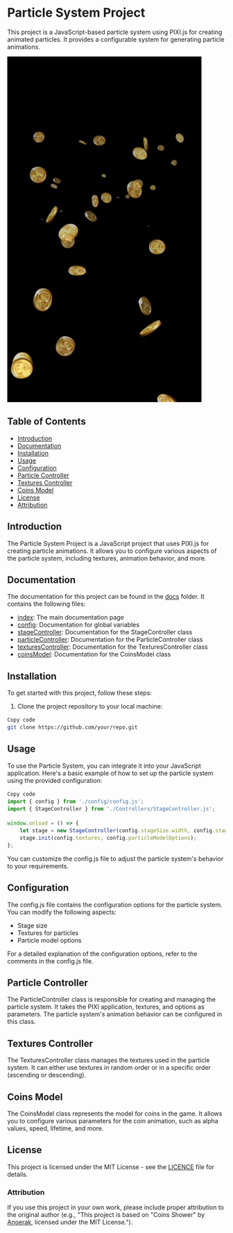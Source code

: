 # Particle System Project

This project is a JavaScript-based particle system using PIXI.js for creating animated particles. It provides a configurable system for
generating particle animations.

![Coins Shower GIF](./lib/assets/gif/readme.gif)

## Table of Contents

-   [Introduction](#introduction)
-   [Documentation](#documentation)
-   [Installation](#installation)
-   [Usage](#usage)
-   [Configuration](#configuration)
-   [Particle Controller](#particle-controller)
-   [Textures Controller](#textures-controller)
-   [Coins Model](#coins-model)
-   [License](#license)
-   [Attribution](#attribution)

## Introduction

The Particle System Project is a JavaScript project that uses PIXI.js for creating particle animations. It allows you to configure various
aspects of the particle system, including textures, animation behavior, and more.

## Documentation

The documentation for this project can be found in the [docs](./docs) folder. It contains the following files:

-   [index](./docs/index.html): The main documentation page
-   [config](./docs/global.html): Documentation for global variables
-   [stageController](./docs/StageController.html): Documentation for the StageController class
-   [particleController](./docs/ParticleController.html): Documentation for the ParticleController class
-   [texturesController](./docs/TexturesController.html): Documentation for the TexturesController class
-   [coinsModel](./docs/CoinsModel.html): Documentation for the CoinsModel class

## Installation

To get started with this project, follow these steps:

1. Clone the project repository to your local machine:

```bash
Copy code
git clone https://github.com/your/repo.git
```

## Usage

To use the Particle System, you can integrate it into your JavaScript application. Here's a basic example of how to set up the particle
system using the provided configuration:

```javascript
Copy code
import { config } from './config/config.js';
import { StageController } from './Controllers/StageController.js';

window.onload = () => {
    let stage = new StageController(config.stageSize.width, config.stageSize.height);
    stage.init(config.textures, config.particleModelOptions);
};
```

You can customize the config.js file to adjust the particle system's behavior to your requirements.

## Configuration

The config.js file contains the configuration options for the particle system. You can modify the following aspects:

-   Stage size
-   Textures for particles
-   Particle model options

For a detailed explanation of the configuration options, refer to the comments in the config.js file.

## Particle Controller

The ParticleController class is responsible for creating and managing the particle system. It takes the PIXI application, textures, and
options as parameters. The particle system's animation behavior can be configured in this class.

## Textures Controller

The TexturesController class manages the textures used in the particle system. It can either use textures in random order or in a specific
order (ascending or descending).

## Coins Model

The CoinsModel class represents the model for coins in the game. It allows you to configure various parameters for the coin animation, such
as alpha values, speed, lifetime, and more.

## License

This project is licensed under the MIT License - see the [LICENCE](LICENCE.txt) file for details.

### Attribution

If you use this project in your own work, please include proper attribution to the original author (e.g., "This project is based on "Coins
Shower" by [Anoerak](https://github.com/Anoerak), licensed under the MIT License.").
